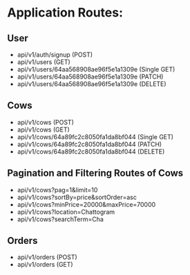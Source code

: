 # Application Routes:

## User

- api/v1/auth/signup (POST)
- api/v1/users (GET)
- api/v1/users/64aa568908ae96f5e1a1309e (Single GET)
- api/v1/users/64aa568908ae96f5e1a1309e (PATCH)
- api/v1/users/64aa568908ae96f5e1a1309e (DELETE)

## Cows

- api/v1/cows (POST)
- api/v1/cows (GET)
- api/v1/cows/64a89fc2c8050fa1da8bf044 (Single GET)
- api/v1/cows/64a89fc2c8050fa1da8bf044 (PATCH)
- api/v1/cows/64a89fc2c8050fa1da8bf044 (DELETE)

## Pagination and Filtering Routes of Cows

- api/v1/cows?pag=1&limit=10
- api/v1/cows?sortBy=price&sortOrder=asc
- api/v1/cows?minPrice=20000&maxPrice=70000
- api/v1/cows?location=Chattogram
- api/v1/cows?searchTerm=Cha

## Orders

- api/v1/orders (POST)
- api/v1/orders (GET)
